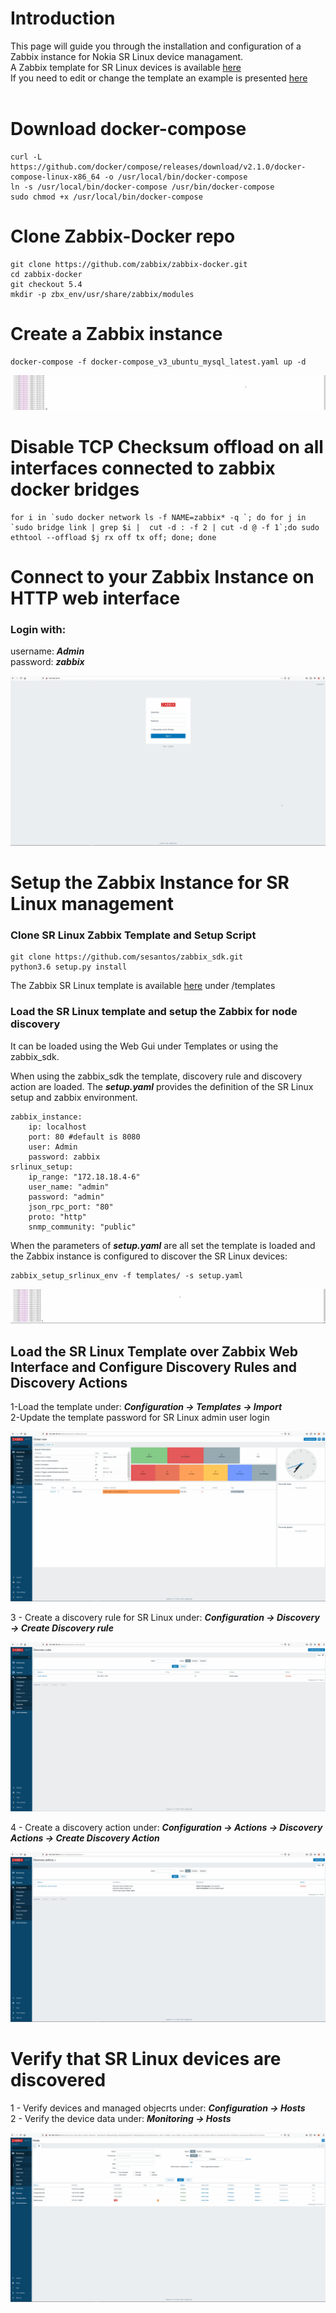
# Introduction

 This page  will guide you through the installation and configuration of a Zabbix instance for Nokia SR Linux device managament.<br>
 A Zabbix template for SR Linux devices is available [here](https://github.com/sesantos/zabbix_sdk/blob/master/templates/srlinux_template.yaml) <br>
 If you need to edit or change the template an example is presented [here](https://github.com/azyablov/crafting_srl_zabbix_template#readme) <br><br>


# Download docker-compose 
```
curl -L https://github.com/docker/compose/releases/download/v2.1.0/docker-compose-linux-x86_64 -o /usr/local/bin/docker-compose
ln -s /usr/local/bin/docker-compose /usr/bin/docker-compose 
sudo chmod +x /usr/local/bin/docker-compose
```

# Clone Zabbix-Docker repo

```
git clone https://github.com/zabbix/zabbix-docker.git
cd zabbix-docker
git checkout 5.4
mkdir -p zbx_env/usr/share/zabbix/modules
```

# Create a Zabbix instance

```
docker-compose -f docker-compose_v3_ubuntu_mysql_latest.yaml up -d
```

![Alt text](/gifs/zabbix-docker-compose.gif)

# Disable TCP Checksum offload on all interfaces connected to zabbix docker  bridges
```
for i in `sudo docker network ls -f NAME=zabbix* -q `; do for j in `sudo bridge link | grep $i |  cut -d : -f 2 | cut -d @ -f 1`;do sudo ethtool --offload $j rx off tx off; done; done
```

# Connect to your Zabbix Instance on HTTP web interface

### Login with:
username: ***Admin*** <br>
password: ***zabbix***

![Alt text](/gifs/zabbix-login.gif)

# Setup the Zabbix Instance for SR Linux management 
### Clone SR Linux Zabbix Template and Setup Script

```
git clone https://github.com/sesantos/zabbix_sdk.git
python3.6 setup.py install
```

The Zabbix SR Linux template is available [here](https://github.com/sesantos/zabbix_sdk/blob/master/templates/srlinux_template.yaml) under /templates

### Load the SR Linux template and setup the Zabbix for node discovery

It can be loaded using the Web Gui under Templates or using the zabbix_sdk.

When using the zabbix_sdk the template, discovery rule and discovery action are loaded. 
The ***setup.yaml*** provides the definition of the SR Linux setup and zabbix environment.

```
zabbix_instance:
    ip: localhost
    port: 80 #default is 8080
    user: Admin
    password: zabbix
srlinux_setup:
    ip_range: "172.18.18.4-6"
    user_name: "admin"
    password: "admin"
    json_rpc_port: "80"
    proto: "http"
    snmp_community: "public"

```

When the parameters of ***setup.yaml*** are all set the template is loaded and the Zabbix instance is configured to discover the SR Linux devices:

 ```
 zabbix_setup_srlinux_env -f templates/ -s setup.yaml
 ```

 ![Alt text](/gifs/zabbix-load-template.gif)


## Load the SR Linux Template over Zabbix Web Interface and Configure Discovery Rules and Discovery Actions

1-Load the template under: ***Configuration -> Templates -> Import*** <br>
2-Update the template password for SR Linux admin user login

![Alt text](/gifs/zabbix-load-template-GUI.gif) <br>


3 - Create a discovery rule for SR Linux under: ***Configuration -> Discovery -> Create Discovery rule***

![Alt text](/gifs/zabbix-create-drule.gif) <br>


4 - Create a discovery action under: ***Configuration -> Actions -> Discovery Actions -> Create Discovery Action***

![Alt text](/gifs/zabbix-create-drule-action.gif) <br>

# Verify that SR Linux devices are discovered

1 - Verify devices and managed objecrts under: ***Configuration -> Hosts*** <br>
2 - Verify the device data under: ***Monitoring -> Hosts***

![Alt text](/gifs/zabbix-srlinux-device.gif) <br>

